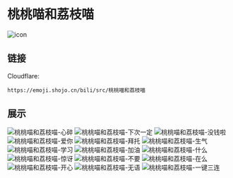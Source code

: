 # 桃桃喵和荔枝喵
![icon](https://emoji.shojo.cn/bili/src/桃桃喵和荔枝喵/icon.png)
## 链接
Cloudflare:
```
https://emoji.shojo.cn/bili/src/桃桃喵和荔枝喵
```
## 展示
![桃桃喵和荔枝喵-心碎](https://emoji.shojo.cn/bili/src/桃桃喵和荔枝喵/桃桃喵和荔枝喵-心碎.png)
![桃桃喵和荔枝喵-下次一定](https://emoji.shojo.cn/bili/src/桃桃喵和荔枝喵/桃桃喵和荔枝喵-下次一定.png)
![桃桃喵和荔枝喵-没钱啦](https://emoji.shojo.cn/bili/src/桃桃喵和荔枝喵/桃桃喵和荔枝喵-没钱啦.png)
![桃桃喵和荔枝喵-爱你](https://emoji.shojo.cn/bili/src/桃桃喵和荔枝喵/桃桃喵和荔枝喵-爱你.png)
![桃桃喵和荔枝喵-拜托](https://emoji.shojo.cn/bili/src/桃桃喵和荔枝喵/桃桃喵和荔枝喵-拜托.png)
![桃桃喵和荔枝喵-生气](https://emoji.shojo.cn/bili/src/桃桃喵和荔枝喵/桃桃喵和荔枝喵-生气.png)
![桃桃喵和荔枝喵-学习](https://emoji.shojo.cn/bili/src/桃桃喵和荔枝喵/桃桃喵和荔枝喵-学习.png)
![桃桃喵和荔枝喵-加油](https://emoji.shojo.cn/bili/src/桃桃喵和荔枝喵/桃桃喵和荔枝喵-加油.png)
![桃桃喵和荔枝喵-什么](https://emoji.shojo.cn/bili/src/桃桃喵和荔枝喵/桃桃喵和荔枝喵-什么.png)
![桃桃喵和荔枝喵-惊讶](https://emoji.shojo.cn/bili/src/桃桃喵和荔枝喵/桃桃喵和荔枝喵-惊讶.png)
![桃桃喵和荔枝喵-不要](https://emoji.shojo.cn/bili/src/桃桃喵和荔枝喵/桃桃喵和荔枝喵-不要.png)
![桃桃喵和荔枝喵-在么](https://emoji.shojo.cn/bili/src/桃桃喵和荔枝喵/桃桃喵和荔枝喵-在么.png)
![桃桃喵和荔枝喵-开心](https://emoji.shojo.cn/bili/src/桃桃喵和荔枝喵/桃桃喵和荔枝喵-开心.png)
![桃桃喵和荔枝喵-无语](https://emoji.shojo.cn/bili/src/桃桃喵和荔枝喵/桃桃喵和荔枝喵-无语.png)
![桃桃喵和荔枝喵-一键三连](https://emoji.shojo.cn/bili/src/桃桃喵和荔枝喵/桃桃喵和荔枝喵-一键三连.png)
